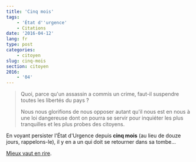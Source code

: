 ```yaml
---
title: 'Cinq mois'
tags:
    - 'État d''urgence'
    - Citations
date: '2016-04-12'
lang: fr
type: post
categories:
    - citoyen
slug: cinq-mois
section: citoyen
2016:
    - '04'
---
```


> Quoi, parce qu'un assassin a commis un crime, faut-il suspendre toutes les libertés du pays ?  
>
> Nous nous glorifions de nous opposer autant qu'il nous est en nous à une loi dangereuse dont on pourra se servir pour inquiéter les plus tranquilles et les plus probes des citoyens.

En voyant persister l'État d'Urgence depuis **cinq mois** (au lieu de douze jours, rappelons-le), il y en a un qui doit se retourner dans sa tombe…

[Mieux vaut en rire](https://unodieuxconnard.com/2014/09/14/what-would-jaures-do/).
